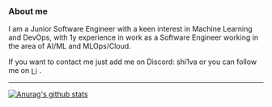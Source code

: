 ### About me 

I am a Junior Software Engineer with a keen interest in Machine Learning and DevOps, with 1y experience in work as a Software Engineer working in the area of AI/ML and MLOps/Cloud. 

If you want to contact me just add me on Discord: shi1va or you can follow me on 
<a href="https://www.linkedin.com/in/tiago-costa10/" style="display: inline-block; text-decoration: none; border: none; padding: 0; background: none; cursor: pointer; text-decoration:none !important;">
  <img src="https://cdn.jsdelivr.net/npm/simple-icons@v9/icons/linkedin.svg" alt="LinkedIn" style="width: 16px; height: 16px; vertical-align: middle;">
</a>.


<!-- Links to your social media accounts -->

[1]: http://www.twitter.com/tiago_daniel10

---
[![Anurag's github stats](https://github-readme-stats.vercel.app/api?username=ShiiVa03&show_icons=true&theme=dracula)](https://github.com/anuraghazra/github-readme-stats)
